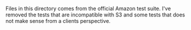 ﻿Files in this directory comes from the official Amazon test suite. I've removed the tests that are incompatible with S3 and some tests that does not make sense from a clients perspective.